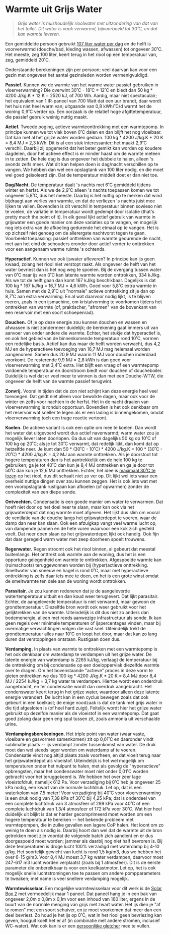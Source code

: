 # Warmte uit Grijs Water

> *Grijs water is huishoudelijk rioolwater met uitzondering van dat van het toilet.
> Dit water is vaak verwarmd, bijvoorbeeld tot 30˚C, en dat kan warmte leveren.*

Een gemiddelde persoon gebruikt
[107 liter water per dag](https://www.waternet.nl/service-en-contact/drinkwater/gemiddeld-waterverbruik/)
en de helft is voorverwarmd (douche/bad, kleding wassen, afwassen) tot ongeveer 30˚C.
Het meeste, zeg 100 liter, keert terug in het riool op een temperatuur van, zeg,
gemiddeld 20˚C.

Onderstaande berekeningen zijn per persoon; veel daarvan kan voor een gezin met
ongeveer het aantal gezinsleden worden vermenigvuldigd.

**Passief.**
Kunnen we de warmte van het warme water passief gebruiken in vloerverwarming?
Die overwint 30˚C - 18˚C = 12˚C en biedt dan 50 kg * 4200 J/kg.K * 12 K = 2520 kJ,
of 700 Wh.  Aardig, maar niet spectaculair; het equivalent van 1 IR-paneel van
700 Watt dat een uur brandt, daar wordt het huis niet heel warm van; uitgaande van
0,8 kWh/˚C/d warmt het de woning 0,9˚C verder op. Een oorzaak is de relatief hoge
afgiftetemperatuur, die passief gebruik weinig nuttig maakt.

**Actief.**
Tweede poging, actieve warmteonttrekking met een warmtepomp.  In principe kunnen
we tot vlak boven 0˚C dalen en dan blijft het nog vloeibaar.  Dat kan met al het
grijze water worden gedaan.  100 kg * 4200 J/kg.K * 20 K = 8,4 MJ = 2,3 kWh.
Dit is al een stuk interessanter; het maakt 2,9˚C verschil.  Daarbij zij opgemerkt
dat het beter gemikt kan worden op koudere dagdelen, door het actieve effect is er
minder haast om de warmte meteen in te zetten.  De hele dag is dus ongeveer het
dubbele te halen, alleen 's avonds zelfs meer.  Wat dit kan helpen doen is dag/nacht
verschillen op te vangen.  We hebben dan wel een opslagtank van 100 liter nodig, en
die moet wel goed geïsoleerd zijn.  Dat de temperatuur middelt doet er dan niet toe.

**Dag/Nacht.**
De temperatuur daalt 's nachts met 6˚C gemiddeld tijdens winter en herfst.
Als we de 2,9˚C alleen 's nachts toepassen komen we tot ongeveer 5,8˚C, dus
het meeste.  Daarbij is het nuttig op te merken dat wind bijdraagt aan verlies
van warmte, en dat de verliezen 's nachts juist mee lijken te vallen.
Bovendien is dit verschil in temperatuur binnen sowieso niet te voelen, de
variatie in temperatuur wordt gedempt door isolatie (that's pretty much the
point of it).  In elk geval lijkt actief gebruik van warmte in grijswater een
goede manier om deze variaties op te vangen, en mogelijk nog iets extra van de
afkoeling gedurende het etmaal op te vangen.  Het is op zichzelf niet genoeg
om de allerergste nachtvorst tegen te gaan.  Voorbeeld toepassing: passief
onttrekken van warmte gedurende de nacht, met aan het eind de schouders eronder
door actief verder te onttrekken voor een aangenaam warme ruimte 's ochtends.

**Hyperactief.**
Kunnen we ook ijswater afleveren?  In principe kan ijs geen kwaad, zolang het riool
niet verstopt raakt.  Als ongeveer de helft van het water bevriest dan is het nog
weg te spoelen.  Bij de overgang tussen water van 0˚C naar ijs van 0˚C kan latente
warmte worden onttrokken, 334 kJ/kg.  Als we tot de helft gaan dan komt 167 kJ/kg
beschikbaar.  Dagelijks is dat 100 kg * 167 kJ/kg = 16,7 MJ = 4,6 kWh.  Goed voor
5,8˚C extra warmte in huis.  Samen met de 2,9˚C uit "normale" actieve onttrekking
zit je dan op 8,7˚C aan extra verwarming.  En al wat daarvoor nodig lijkt, is te
blijven roeren, zoals in een ijsmachine, om kristalvorming te voorkomen tijdens
het onttrekken van warmte (of, praktischer, "afromen" van de bovenkant van een
reservoir met een soort schoepenrad).

**Douchen.**
Of je op deze energie zou kunnen douchen en wassen en afwassen is niet zondermeer
duidelijk; de berekening gaat immers uit van aanvoer van onder andere die warmte.
Echter, het stukje dat hyperactief is, en ook het gebied van de binnenkomende
temperatuur rond 10˚C, vormen een redelijke basis.  Actief kan dus maar de helft
worden verwacht, dus 4,2 MJ en de hyperactieve toevoeging van 16,7 MJ mag helemaal
worden aangenomen.  Samen dus 20,9 MJ waarin 11 MJ voor douchen inderdaad voorkomt.
De resterende 9,9 MJ = 2,8 kWh is dan goed voor vloerverwarming met 3,4˚C extra.
Het blijft een vraag of een warmtepomp voldoende temperatuur en doorstroom biedt
voor douchen of doucheboiler.  Duidelijk is wel dat er veel meer te winnen is dan
met een Douche-WTW, die ongeveer de helft van de warmte passief terugwint.

**Zonvrij.**
Vooral in tijden dat de zon niet schijnt kan deze energie heel veel toevoegen.
Dat geldt niet alleen voor bewolkte dagen, maar ook voor de winter en zelfs
voor nachten in de herfst.  Het in de nacht draaien van vloerverwarming is
ronduit opportuun.  Bovendien is het ook denkbaar om het reservoir wat sneller
te legen als er een lading is binnengekomen, omdat vloerverwarming toch een
trage reactie vertoont.

**Koelen.**
De actieve variant is ook een optie om mee te koelen.  Dan wordt het water dat
uitgevoerd wordt dus actief naverwarmd; warm water zou je mogelijk liever laten
doorlopen.  Ga dus uit van dagelijks 50 kg op 10˚C of 100 kg op 20˚C; als je
tot 30˚C verwarmt, dat redelijk lijkt, dan komt dat op hetzelfde neer.  Je
kunt dan 50 * (30˚C - 10˚C) * 4200 J/kg.K = 100 * (30˚C - 20˚C) * 4200 J/kg.K
= 4,2 MJ aan warmte onttrekken.  Als je doorstoot tot hogere temperaturen dan
is het aantrekkelijk om de hele 100 kg te gebruiken; ga je tot 40˚C dan kun je
8,4 MJ onttrekken en ga je door tot 50˚C dan kun je 12,6 MJ onttrekken.
Echter, het idee is
[maximaal 30˚C te lozen](https://www.infomil.nl/onderwerpen/lucht-water/handboek-water/wetgeving/algemene-regels-lozingsroute-schema/zorgplicht/)
op het riool, dus dit schaalt niet zo ver op.  Dit lijkt wel iets waar een
overheid nuttige dingen over zou kunnen zeggen.  Het is ook iets wat met een
vooropslagtank rustigaan kan afkoelen (of opwarmen) zonder de complexiteit
van een diepe sonde.

**Ontvochten.**
Condensatie is een goede manier om water te verwarmen.  Dat hoeft niet door
op het doel neer te slaan, maar kan ook via het grijswaterdepot dat nog
warmte moet afgeven.  Het lijkt dus slim om vooral de ventilatie van de douche
langs het grijswaterdepot te voeren, waar de damp dan neer kan slaan.
Ook een afzuigkap vangt veel warme lucht op, van dampende pannen en de
hete vuren waarvoor een kok zich gesteld voelt.  Dat neer doen slaan op het
grijswaterdepot lijkt ook handig.  Ook fijn dat daar geregeld warm water met
zeep doorheen spoelt trouwens.

**Regenwater.**
Regen stroomt ook het riool binnen, al gebeurt dat meestal buitenlangs.  Het
onttrekt ook warmte aan de woning, dus het is een opportune gelegenheid om
warmte te onttrekken.  Afgespoelde warmte kan (ruimschoots) teruggewonnen worden
bij (hyper)actieve onttrekking.  Smeltwater van sneeuw en hagel is rond 0˚C,
maar met hyperactieve onttrekking is zelfs daar iets mee te doen, en het is
een grote winst omdat de smeltwarmte ten dele aan de woning wordt onttrokken.

**Parasitair.**
Je zou kunnen redeneren dat je de aangeleverde watertemperatuur uitbuit en dan
koud weer teruglevert.  Dat lijkt parasitair.  Echter, de aangeleverde
temperatuur is niet verwarmd, maar gewoon de grondtemperatuur.  Diezelfde bron
wordt ook weer gebruikt voor het gelijktrekken van de warmte.  Uiteindelijk
is dit dus niet zo anders dan bodemenergie, alleen met reeds aanwezige
infrastructuur als sonde.  Ik kan geen regels over minimale temperaturen
of ijspercentages vinden, maar bij overmatige verwachtingen volgen die vast snel.
Uiteindelijk trekt de grondtemperatuur alles naar 10˚C en loopt het door,
maar dat kan zo lang duren dat verstoppingen ontstaan.  Rustigaan doen dus.

**Verdamping.**
In plaats van warmte te onttrekken met een warmtepomp is het ook denkbaar om
waterdamp te verdampen uit het grijze water.  De latente energie van waterdamp
is 2265 kJ/kg, verlaagt de temperatuur bij de onttrekking om bij condensatie
op een doeloppervlak diezelfde warmte over te dragen.  Om het bovenstaande
"actieve" proces in deze vorm te gieten onttrekken we dus
100 kg * 4200 J/kg.K * 20 K = 8,4 MJ door 8,4 MJ / 2254 kJ/kg = 3,7 kg water
te verdampen.  Hiertoe wordt een onderdruk aangebracht, en ter condensatie wordt
dan overdruk aangebracht.  Het condenswater keert terug in het grijze water,
waardoor alleen deze latente energie verandert.  De lucht kan in een cyclus
bewegen zoals dat ook gebeurt in een koelkast; de enige noodzaak is dat de
tank met grijs water in die tijd afgesloten is (of heel hard zuigt).
Feitelijk wordt hier het grijze water gebruikt op dezelfde manier als de
vloeistof in een warmtepomp.  Dat gaat goed zolang daar geen eng spul tussen
zit, zoals ammonia uit verschaalde urine.

**Verdampingsberekeningen.**
Het triple point van water (waar vaste, vloeibare en gasvormen samenkomen)
zit op 0,01˚C en daaronder vindt sublimatie plaats -- ijs verdampt zonder
tussenkomst van water.  De druk moet dan wel steeds lager worden om waterdamp
af te voeren.  Condensatie vindt nog altijd plaats zoals voorheen, en dat
vloeit terug naar het grijswaterdepot als vloeistof.  Uiteindelijk is het
wel mogelijk om temperaturen onder het nulpunt te halen, met als gevolg de
"hyperactieve" opbrengsten, maar het condenswater moet niet onder 0,01˚C
worden gebracht voor het teruggekeerd is.  We hebben het over zeer lage
vloeistofdruk, namelijk 612 Pa.  Voor verzadiging bij 0˚C heb je ongeveer
25 kPa nodig, een kwart van de normale luchtdruk.  Let op, dat is een
waterkolom van 7,5 meter!  Voor verzadiging bij 40˚C voor vloerverwarming
is een druk nodig van 7,38 kPa of 30˚C bij 4,25 kPa; dat is onderdeel van
een complete luchtdruk van 3 atmosfeer of 299 kPa voor 40˚C of een
complete luchtdruk van 1.3/4 atmosfeer of 172 kPa voor 30˚C.  Wat hier heel
duidelijk uit blijkt is dat er harder gecomprimeerd moet worden om een
hogere temperatuur te bereiken -- het bekende probleem met warmtepompen,
die in zulke gevallen een lagere CoP halen.  Het loont om zo weinig te
doen als nodig is.  Daarbij hoort dan wel dat de warmte uit de bron
getrokken moet zijn voordat de volgende batch zich aandient en er dus
doorgespoeld moet worden; jammer als daarbij nog niet half bevroren is.
Bij deze temperaturen is droge lucht 100% verzadigd met waterdamp bij
4-10 g/kg.  Het soortelijk gewicht van lucht is rond 1,5 kg/m3, dus we
hebben het over 6-15 g/m3.  Voor 8,4 MJ moest 3,7 kg water verdampen,
daarvoor moet 247-617 m3 lucht worden verplaatst (zoals bij 1 atmosfeer).
Dit is de eerste parameter die onbereikbaar is voor een koelkastmotor.
Let op, het is ook mogelijk snelle luchtstromingen toe te passen om
andere pompparameters te tweaken; met name is veel snellere verdamping
mogelijk.

**Warmtewisselaar.**
Een mogelijke warmtewisselaar voor dit werk is de
[Solar Box 2](https://www.tdenergie.nl/webshop/product/152829)
met vermoedelijk maar 1 paneel.  Dat paneel hang je in een bak van
ongeveer 2,0m x 0,8m x 0,1m voor een inhoud van 160 liter, ergens
in de buurt van de normale menging van grijs met zwart water.
Het ijs dien je "af te romen" met een soort schuiver, en je moet
voorkomen dat meer dan een deel bevriest.  Zo houd je het ijs op
0˚C, wat in het riool geen bevriezing kan geven, hooguit koelt
het er af (in combinatie met andere stromen, inclusief WC-water).
Wat ook kan is er een
[persoonlijke gletcher](KOELEN.MD)
mee te vullen.
